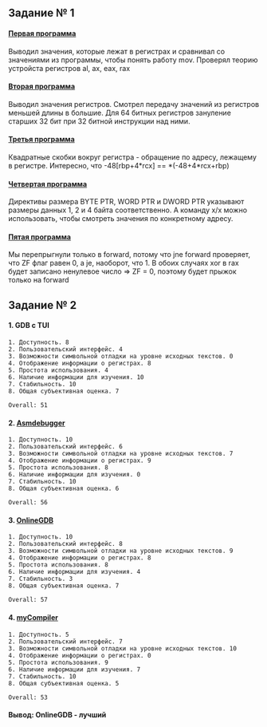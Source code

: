 ## Задание № 1
#### [Первая программа](https://github.com/RuslanGaliullin/CAaOS/tree/HW_03/images/01)

Выводил значения, которые лежат в регистрах и сравнивал со значениями из программы, чтобы понять работу mov. Проверял теорию устройста регистров al, ax, eax, rax

#### [Вторая программа](https://github.com/RuslanGaliullin/CAaOS/tree/HW_03/images/02)

Выводил значения регистров. Смотрел передачу значений из регистров меньшей длины в большие. Для 64 битных регистров зануление старших 32 бит при 32 битной инструкции над ними.

#### [Третья программа](https://github.com/RuslanGaliullin/CAaOS/tree/HW_03/images/03)

Квадратные скобки вокруг регистра - обращение по адресу, лежащему в регистре. Интересно, что -48[rbp+4\*rcx] == \*(-48+4*rcx+rbp)

#### [Четвертая программа](https://github.com/RuslanGaliullin/CAaOS/tree/HW_03/images/04)

Директивы размера BYTE PTR, WORD PTR и DWORD PTR указывают размеры данных 1, 2 и 4 байта соответственно. А команду x/x можно использовать, чтобы смотреть значения по конкретному адресу.

#### [Пятая программа](https://github.com/RuslanGaliullin/CAaOS/tree/HW_03/images/05)

Мы перепрыгнули только в forward, потому что jne forward проверяет, что ZF флаг равен 0, а je, наоборот, что 1. В обоих случаях xor в rax будет записано ненулевое число => ZF = 0, поэтому будет прыжок только на forward

## Задание № 2
#### 1. GDB с TUI
    1. Доступность. 8
    2. Пользовательский интерфейс. 4
    3. Возможности символьной отладки на уровне исходных текстов. 0
    4. Отображение информации о регистрах. 8
    5. Простота использования. 4
    6. Наличие информации для изучения. 10
    7. Стабильность. 10
    8. Общая субъективная оценка. 7
    
    Overall: 51
#### 2. [Asmdebugger](http://asmdebugger.com)
    1. Доступность. 10
    2. Пользовательский интерфейс. 6
    3. Возможности символьной отладки на уровне исходных текстов. 7
    4. Отображение информации о регистрах. 9
    5. Простота использования. 8
    6. Наличие информации для изучения. 0
    7. Стабильность. 10
    8. Общая субъективная оценка. 6
    
    Overall: 56
#### 3. [OnlineGDB](https://www.onlinegdb.com)
    1. Доступность. 10
    2. Пользовательский интерфейс. 8
    3. Возможности символьной отладки на уровне исходных текстов. 9
    4. Отображение информации о регистрах. 8
    5. Простота использования. 8
    6. Наличие информации для изучения. 4
    7. Стабильность. 3
    8. Общая субъективная оценка. 7
    
    Overall: 57
#### 4. [myCompiler](https://www.mycompiler.io/new/asm-x86_64)
    1. Доступность. 5
    2. Пользовательский интерфейс. 7
    3. Возможности символьной отладки на уровне исходных текстов. 10
    4. Отображение информации о регистрах. 0
    5. Простота использования. 9
    6. Наличие информации для изучения. 7
    7. Стабильность. 10
    8. Общая субъективная оценка. 5
    
    Overall: 53
#### Вывод: OnlineGDB - лучший
